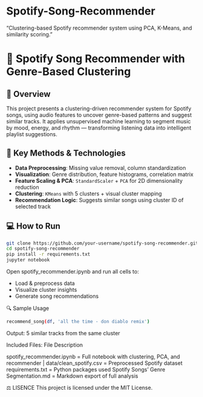 # Spotify-Song-Recommender
“Clustering-based Spotify recommender system using PCA, K-Means, and similarity scoring.”
# 🎵 Spotify Song Recommender with Genre-Based Clustering

## 📌 Overview
This project presents a clustering-driven recommender system for Spotify songs, using audio features to uncover genre-based patterns and suggest similar tracks. It applies unsupervised machine learning to segment music by mood, energy, and rhythm — transforming listening data into intelligent playlist suggestions.

## 🧠 Key Methods & Technologies
- **Data Preprocessing**: Missing value removal, column standardization
- **Visualization**: Genre distribution, feature histograms, correlation matrix
- **Feature Scaling & PCA**: `StandardScaler` + `PCA` for 2D dimensionality reduction
- **Clustering**: `KMeans` with 5 clusters + visual cluster mapping
- **Recommendation Logic**: Suggests similar songs using cluster ID of selected track

## 💻 How to Run
```bash
git clone https://github.com/your-username/spotify-song-recommender.git
cd spotify-song-recommender
pip install -r requirements.txt
jupyter notebook
```
Open spotify_recommender.ipynb and run all cells to:
- Load & preprocess data
- Visualize cluster insights
- Generate song recommendations

🔍 Sample Usage
```bash
recommend_song(df, 'all the time - don diablo remix')
```
Output: 5 similar tracks from the same cluster

Included Files:
        File                                          Description 

 spotify_recommender.ipynb            = Full notebook with clustering, PCA, and recommender  |   data/clean_spotify.csv               = Preprocessed Spotify dataset  
 requirements.txt                     = Python packages used 
 Spotify Songs’ Genre Segmentation.md = Markdown export of full analysis 




⚖️ LISENCE 
This project is licensed under the MIT License.

